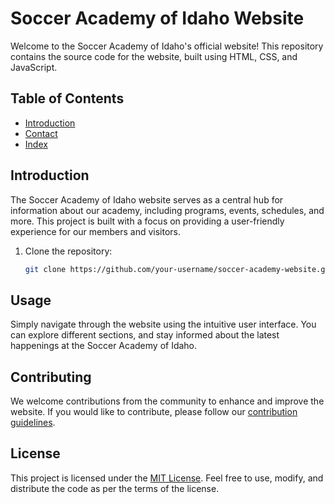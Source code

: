 
# Soccer Academy of Idaho Website

Welcome to the Soccer Academy of Idaho's official website! This repository contains the source code for the website, built using HTML, CSS, and JavaScript.

## Table of Contents

- [Introduction](#about.html)
- [Contact](contact.htmls)
- [Index](#index.html)

## Introduction

The Soccer Academy of Idaho website serves as a central hub for information about our academy, including programs, events, schedules, and more. This project is built with a focus on providing a user-friendly experience for our members and visitors.


1. Clone the repository:
   ```bash
   git clone https://github.com/your-username/soccer-academy-website.git
   ```


## Usage

Simply navigate through the website using the intuitive user interface. You can explore different sections, and stay informed about the latest happenings at the Soccer Academy of Idaho.

## Contributing

We welcome contributions from the community to enhance and improve the website. If you would like to contribute, please follow our [contribution guidelines](CONTRIBUTING.md).

## License

This project is licensed under the [MIT License](LICENSE). Feel free to use, modify, and distribute the code as per the terms of the license.

